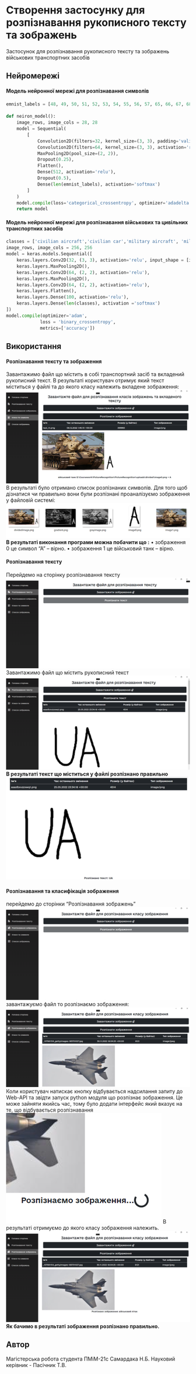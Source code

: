 # Створення застосунку для розпізнавання рукописного тексту та зображень

Застосунок для розпізнавання рукописного тексту та зображень військових транспортних засобів

## Нейромережі 

#### Модель нейронної мережі для розпізнавання символів
```python
emnist_labels = [48, 49, 50, 51, 52, 53, 54, 55, 56, 57, 65, 66, 67, 68, 69, 70, 71, 72, 73, 74, 75, 76, 77, 78, 79, 80, 81, 82, 83, 84, 85, 86, 87, 88, 89, 90, 97, 98, 99, 100, 101, 102, 103, 104, 105, 106, 107, 108, 109, 110, 111, 112, 113, 114, 115, 116, 117, 118, 119, 120, 121, 122]

def neiron_model():
    image_rows, image_cols = 28, 28
    model = Sequential(
        [
            Convolution2D(filters=32, kernel_size=(3, 3), padding='valid', input_shape=(image_rows, image_cols, 1), activation='relu'),
            Convolution2D(filters=64, kernel_size=(3, 3), activation='relu'),
            MaxPooling2D(pool_size=(2, 2)),
            Dropout(0.25),
            Flatten(),
            Dense(512, activation='relu'),
            Dropout(0.5),
            Dense(len(emnist_labels), activation='softmax')
        ]
    )
    model.compile(loss='categorical_crossentropy', optimizer='adadelta', metrics=['accuracy'])
    return model
```
#### Модель нейронної мережі для розпізнавання військових та цивільних транспортних засобів 

```python
classes = ['civilian aircraft','civilian car','military aircraft', 'military helicopter','military tank','military truck']
image_rows, image_cols = 256, 256
model = keras.models.Sequential([
    keras.layers.Conv2D(32, (3, 3), activation='relu', input_shape = [image_rows, image_cols,3]),
    keras.layers.MaxPooling2D(),
    keras.layers.Conv2D(64, (2, 2), activation='relu'),
    keras.layers.MaxPooling2D(),
    keras.layers.Conv2D(64, (2, 2), activation='relu'),
    keras.layers.Flatten(),
    keras.layers.Dense(100, activation='relu'),
    keras.layers.Dense(len(classes), activation ='softmax')
])
model.compile(optimizer='adam',
             loss = 'binary_crossentropy',
             metrics=['accuracy'])
```

## Використання

#### Розпізнавання тексту та зображення
Завантажимо файл що містить в собі транспортний засіб та вкладений рукописний текст.
В результаті користувач отримує який текст міститься у файлі та до якого класу належить вкладене зображення:
![plot](./test/9.png)
В результаті було отримано список розпізнаних символів. Для того щоб дізнатися чи правильно вони були розпізнані проаналізуємо зображення у файловій системі:
![plot](./test/10.png)
**В результаті виконання програми можна побачити що :**
•	зображення 0 це cимвол “А” – вірно.
•	зображення 1 це військовий танк – вірно.


#### Розпізнавання тексту
Перейдемо на сторінку розпізнавання тексту
![plot](./test/2.png)
Завантажимо файл що містить рукописний текст
![plot](./test/3.png)
**В результаті текст що міститься у файлі розпізнано правильно**
![plot](./test/4.png)

#### Розпізнавання та класифікація зображення
перейдемо до сторінки “Розпізнавання зображень”
![plot](./test/5.png)
завантажуємо файл то розпізнаємо зображення:
![plot](./test/6.png)
Коли користувач натискає кнопку відбувається надсилання запиту до Web-API та звідти запуск python модуля що розпізнає зображення. Це може зайняти якийсь час, тому було додати інтерфейс який вказує на те, що відбувається розпізнавання
![plot](./test/7.png)
В результаті отримуємо до якого класу зображення належить.
![plot](./test/8.png)
**Як бачимо в результаті зображення розпізнано правильно.**


## Автор
Магістерська робота студента ПМіМ-21с Самардака Н.Б. Науковий керівник - Пасічник Т.В.
